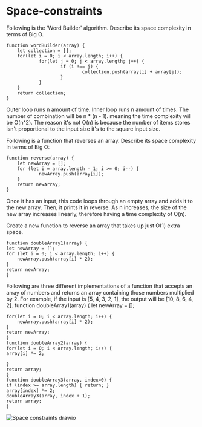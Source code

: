 # Space-constraints

Following is the 'Word Builder' algorithm. Describe its space complexity in terms of Big O.

    function wordBuilder(array) { 
		let collection = [];
		for(let i = 0; i < array.length; i++) { 
				for(let j = 0; j < array.length; j++) {
						if (i !== j) {
								collection.push(array[i] + array[j]);
						}
				}
		}
		return collection; 
    }
Outer loop runs n amount of time. Inner loop runs n amount of times. The number of combination will be n * (n - 1). meaning the time complexity will be O(n^2). The reason it's not O(n) is because the number of items stores isn't proportional to the input size it's to the square input size. 


Following is a function that reverses an array. Describe its space complexity in terms of Big O:

    function reverse(array) { 
		let newArray = [];
		for (let i = array.length - 1; i >= 0; i--) { 
				newArray.push(array[i]);
		}
		return newArray;
    }    

Once it has an input, this code loops through an empty array and adds it to the new array. Then, it prints it in reverse. As n increases, the size of the new array increases linearly, therefore having a time complexity of O(n).

Create a new function to reverse an array that takes up just O(1) extra space.

	function doubleArray1(array) {
	let newArray = [];
	for (let i = 0; i < array.length; i++) {
		newArray.push(array[i] * 2);
	}
	return newArray;
	}




Following are three different implementations of a function that accepts an array of numbers and returns an array containing those numbers multiplied by 2. For example, if the input is [5, 4, 3, 2, 1], the output will be [10, 8, 6, 4, 2].
function doubleArray1(array) { 
	let newArray = [];

	for(let i = 0; i < array.length; i++) { 
		newArray.push(array[i] * 2);
	}
	return newArray; 
    }
    function doubleArray2(array) {
	for(let i = 0; i < array.length; i++) {
  	array[i] *= 2;

    }
	return array; 
    }
    function doubleArray3(array, index=0) { 
	if (index >= array.length) { return; }
    array[index] *= 2;
    doubleArray3(array, index + 1);
	return array; 
    }

![Space constraints drawio](https://github.com/user-attachments/assets/1b3f855f-8a57-4dcb-9f01-8d151f6dd54f)
